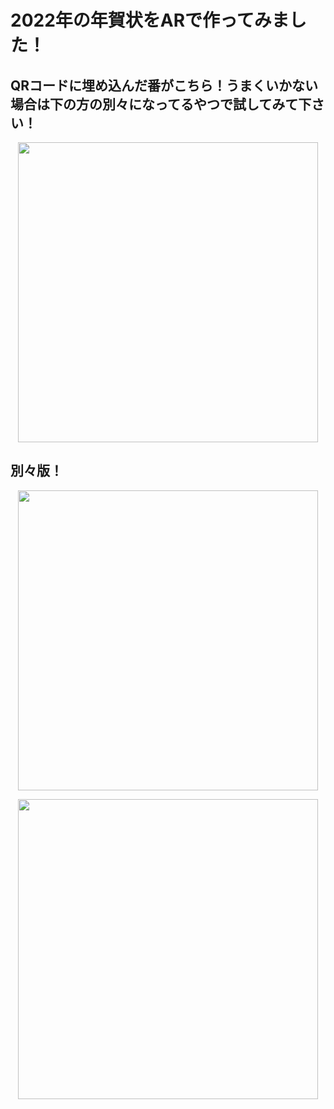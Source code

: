 # 2022年の年賀状をARで作ってみました！

## QRコードに埋め込んだ番がこちら！うまくいかない場合は下の方の別々になってるやつで試してみて下さい！
<p align="center">
  <img src="https://user-images.githubusercontent.com/91825565/149626356-963fb3a0-cd6d-4a1b-9e06-201d62c5607a.png" width="480">
</p>

## 別々版！
<p align="center">
  <img src="https://user-images.githubusercontent.com/91825565/149626654-65bb1dbf-9458-4adf-a272-e0a2bcd942c5.png" width="480">
</p>
<p align="center">
  <img src="https://user-images.githubusercontent.com/91825565/149626667-f91da255-46bc-49ea-80b9-e410404b405e.png" width="480">
</p>
